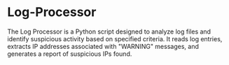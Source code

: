 # Log-Processor
The Log Processor is a Python script designed to analyze log files and identify suspicious activity based on specified criteria. It reads log entries, extracts IP addresses associated with "WARNING" messages, and generates a report of suspicious IPs found.
